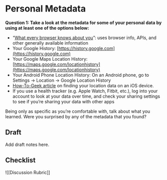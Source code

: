 # Personal Metadata
**Question 1: Take a look at the metadata for some of your personal data by using at least one of the options below:**

-   “[What every browser knows about you](http://webkay.robinlinus.com/)”: uses browser info, APIs, and other generally available information
-   Your Google History: [https://history.google.com](https://history.google.com)
-   Your Google Maps Location History: [https://maps.google.com/locationhistory](https://maps.google.com/locationhistory)
-   Your Android Phone Location History: On an Android phone, go to Settings → Location → Google Location History 
-   [How-To-Geek article](https://www.howtogeek.com/437871/how-to-find-your-location-history-on-iphone-or-ipad/) on finding your location data on an iOS device.
-   If you use a health tracker (e.g. Apple Watch, Fitbit, etc.), log into your account to look at your data over time, and check your sharing settings to see if you’re sharing your data with other apps

Being only as specific as you’re comfortable with, talk about what you learned. Were you surprised by any of the metadata that you found?

## Draft
Add draft notes here.

## Checklist
![[Discussion Rubric]]